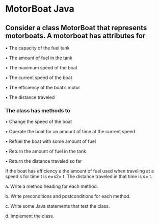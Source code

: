 # MotorBoat Java

## Consider a class MotorBoat that represents motorboats. A motorboat has attributes for

• The capacity of the fuel tank

• The amount of fuel in the tank

• The maximum speed of the boat

• The current speed of the boat

• The efficiency of the boat’s motor

• The distance traveled

### The class has methods to

• Change the speed of the boat

• Operate the boat for an amount of time at the current speed

• Refuel the boat with some amount of fuel

• Return the amount of fuel in the tank

• Return the distance traveled so far

If the boat has efficiency e the amount of fuel used when traveling at a speed s for time t is e×s2× t. The distance traveled in that time is s× t.

a. Write a method heading for each method.

b. Write preconditions and postconditions for each method.

c. Write some Java statements that test the class.

d. Implement the class.
